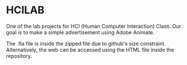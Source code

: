 # HCILAB
One of the lab projects for HCI (Human Computer Interaction) Class. Our goal is to make a simple advertisement using Adobe Animate.

The .fla file is inside the zipped file due to github's size constraint. Alternatively, the web can be accessed using the HTML file inside the repository.
